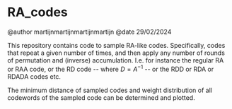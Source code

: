 # RA_codes
@author martijnmartijnmartijnmartijn
@date 29/02/2024

This repository contains code to sample RA-like codes. Specifically, codes that
repeat a given number of times, and then apply any number of rounds of
permutation and (inverse) accumulation. I.e. for instance the regular RA or RAA
code, or the RD code -- where $D=A^{-1}$ -- or the RDD or RDA or RDADA codes etc.

The minimum distance of sampled codes and weight distribution of all codewords
of the sampled code can be determined and plotted.
